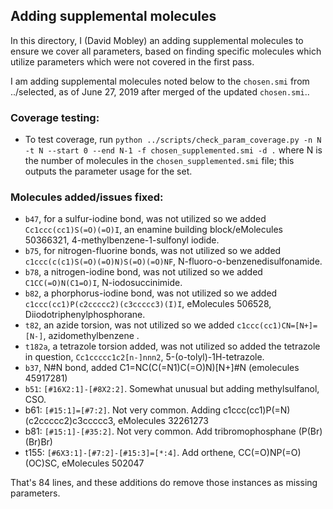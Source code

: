 ## Adding supplemental molecules

In this directory, I (David Mobley) an adding supplemental molecules to ensure we cover all parameters, based on finding specific molecules which utilize parameters which were not covered in the first pass.

I am adding supplemental molecules noted below to the `chosen.smi` from ../selected, as of June 27, 2019 after merged of the updated `chosen.smi`..

### Coverage testing:
- To test coverage, run `python ../scripts/check_param_coverage.py -n N -t N --start 0 --end N-1 -f chosen_supplemented.smi -d .` where N is the number of molecules in the `chosen_supplemented.smi` file; this outputs the parameter usage for the set.

### Molecules added/issues fixed:
 - `b47`, for a sulfur-iodine bond, was not utilized so we added `Cc1ccc(cc1)S(=O)(=O)I`, an enamine building block/eMolecules 50366321, 4-methylbenzene-1-sulfonyl iodide.
- `b75`, for nitrogen-fluorine bonds, was not utilized so we added `c1ccc(c(c1)S(=O)(=O)N)S(=O)(=O)NF`, N-fluoro-o-benzenedisulfonamide. 
- `b78`, a nitrogen-iodine bond, was not utilized so we added `C1CC(=O)N(C1=O)I`, N-iodosuccinimide.
- `b82`, a phorphorus-iodine bond, was not utilized so we added `c1ccc(cc1)P(c2ccccc2)(c3ccccc3)(I)I`, eMolecules 506528, Diiodotriphenylphosphorane.
- `t82`, an azide torsion, was not utilized so we added `c1ccc(cc1)CN=[N+]=[N-]`, azidomethylbenzene .
- `t182a`, a tetrazole torsion added, was not utilized so added the tetrazole in question, `Cc1ccccc1c2[n-]nnn2`, 5-(o-tolyl)-1H-tetrazole.
- `b37`, N#N bond, added C1=NC(C(=N1)C(=O)N)[N+]#N (emolecules 45917281)
- `b51`: `[#16X2:1]-[#8X2:2]`. Somewhat unusual but adding methylsulfanol, CSO.
- b61: `[#15:1]=[#7:2]`. Not very common. Adding c1ccc(cc1)P(=N)(c2ccccc2)c3ccccc3, eMolecules 32261273
- b81: `[#15:1]-[#35:2]`. Not very common. Add tribromophosphane (P(Br)(Br)Br)
- t155: `[#6X3:1]-[#7:2]-[#15:3]=[*:4]`. Add orthene, CC(=O)NP(=O)(OC)SC, eMolecules 502047

That's 84 lines, and these additions do remove those instances as missing parameters. 
